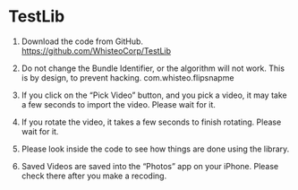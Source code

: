 # TestLib

1. Download the code from GitHub.
https://github.com/WhisteoCorp/TestLib

2. Do not change the Bundle Identifier, or the algorithm will not work. This is by design, to prevent hacking.
com.whisteo.flipsnapme

3. If you click on the “Pick Video” button, and you pick a video, it may take a few seconds to import the video. Please wait for it.

4. If you rotate the video, it takes a few seconds to finish rotating. Please wait for it.

5. Please look inside the code to see how things are done using the library. 

6. Saved Videos are saved into the “Photos” app on your iPhone. Please check there after you make a recoding. 
